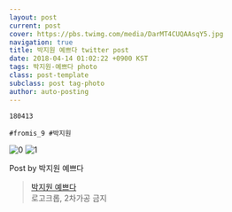 ```yaml
---
layout: post
current: post
cover: https://pbs.twimg.com/media/DarMT4CUQAAsqY5.jpg
navigation: true
title: 박지원 예쁘다 twitter post
date: 2018-04-14 01:02:22 +0900 KST
tags: 박지원-예쁘다 photo
class: post-template
subclass: post tag-photo
author: auto-posting
---
```


```  
180413  
  
#fromis_9 #박지원  

```

![0](https://pbs.twimg.com/media/DarMT4FU0AE82-r.jpg)
![1](https://pbs.twimg.com/media/DarMT4CUQAAsqY5.jpg)


Post by 박지원 예쁘다

> [박지원 예쁘다](https://twitter.com/jiwon_is_pretty)  
  로고크롭, 2차가공 금지